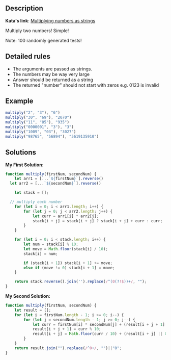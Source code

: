 ## Description

**Kata's link**: [Multiplying numbers as strings](https://www.codewars.com/kata/55911ef14065454c75000062/javascript)

Multiply two numbers! Simple!

Note: 100 randomly generated tests!

## Detailed rules

* The arguments are passed as strings.
* The numbers may be way very large
* Answer should be returned as a string
* The returned "number" should not start with zeros e.g. 0123 is invalid


## Example

```js
multiply("2", "3"), "6")
multiply("30", "69"), "2070")
multiply("11", "85"), "935")
multiply("0000001", "3"), "3")
multiply("1009", "03"), "3027")
multiply("98765", "56894"), "5619135910")
```

## Solutions

**My First Solution:**


```js
function multiply(firstNum, secondNum) {
	let arr1 = [...`${firstNum}`].reverse()
  let arr2 = [...`${secondNum}`].reverse()

	let stack = [];

  // multiply each number
	for (let i = 0; i < arr1.length; i++) {
		for (let j = 0; j < arr2.length; j++) {
			let curr = arr1[i] * arr2[j];
			stack[i + j] = stack[i + j] ? stack[i + j] + curr : curr;
		}
	}

	for (let i = 0; i < stack.length; i++) {
		let num = stack[i] % 10;
		let move = Math.floor(stack[i] / 10);
		stack[i] = num;

		if (stack[i + 1]) stack[i + 1] += move;
		else if (move != 0) stack[i + 1] = move;
	}

	return stack.reverse().join('').replace(/^(0(?!$))+/, "");
}
```

**My Second Solution:**

```js
function multiply(firstNum, secondNum) {
	let result = [];
	for (let i = firstNum.length - 1; i >= 0; i--) {
		for (let j = secondNum.length - 1; j >= 0; j--) {
			let curr = firstNum[i] * secondNum[j] + (result[i + j + 1] || 0);
			result[i + j + 1] = curr % 10;
			result[i + j] = Math.floor(curr / 10) + (result[i + j] || 0);
		}
	}
	return result.join("").replace(/^0+/, "")||"0";
}
```



